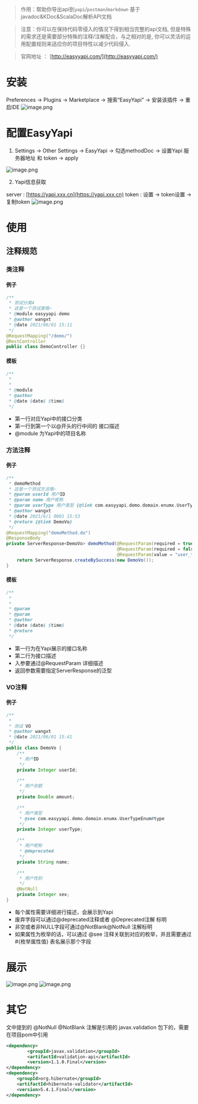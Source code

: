 > 作用：帮助你导出api到`yapi`/`postman`/`markdown` 基于javadoc&KDoc&ScalaDoc解析API文档
>

> 注意：你可以在保持代码零侵入的情况下得到相当完整的api文档, 但是特殊的需求还是需要部分特殊的注释/注解配合，与之相对的是, 你可以灵活的运用配置规则来适应你的项目特性以减少代码侵入.

> 官网地址 ： [http://easyyapi.com/](http://easyyapi.com/)

# 安装
Preferences → Plugins → Marketplace → 搜索“EasyYapi” → 安装该插件 → 重启IDE
![image.png](https://cdn.nlark.com/yuque/0/2021/png/1666959/1622686282731-253a3041-427e-428f-8dba-6536e903b647.png#clientId=u1a577dc0-c541-4&from=paste&height=706&id=udc490d25&margin=%5Bobject%20Object%5D&name=image.png&originHeight=706&originWidth=985&originalType=binary&size=75057&status=done&style=none&taskId=u86192b30-aa8d-45f6-bd82-695df0e958d&width=985)
# 配置EasyYapi

1. Settings -> Other Settings -> EasyYapi -> 勾选methodDoc  ->  设置Yapi 服务器地址 和 token -> apply

![image.png](https://user-images.githubusercontent.com/30682144/148865625-1db01396-a3d6-4c52-97e0-9cd2701d24b9.png)


2. Yapi信息获取

server : [https://yapi.xxx.cn](https://yapi.xxx.cn)
token :  设置 -> token设置 -> 复制token
![image.png](https://cdn.nlark.com/yuque/0/2021/png/1666959/1622686656462-fd376b9f-b5c2-4d8e-9e51-537df10de370.png#clientId=u1a577dc0-c541-4&from=paste&height=785&id=ube3c01f8&margin=%5Bobject%20Object%5D&name=image.png&originHeight=785&originWidth=1263&originalType=binary&size=72486&status=done&style=none&taskId=u7ab5e844-cfd0-438b-85d9-3fc69986468&width=1263)
# 使用
## 注释规范
### 类注释
#### 例子
~~~java
/**
 * 测试分类4
 * 这是一个测试类哦~
 * @module easyyapi-demo
 * @author wangxt
 * @date 2021/06/01 15:11
 */
@RequestMapping("/demo/")
@RestController
public class DemoController {}
~~~
#### 模板
~~~java
/**
 *
 *
 * @module
 * @author
 * @date $date$ $time$
 */
~~~
- 第一行对应Yapi中的接口分类
- 第一行到第一个以@开头的行中间的 接口描述
- @module 为Yapi中的项目名称
### 方法注释
#### 例子
~~~java
/**
 * demoMethod
 * 这是一个测试方法哦~
 * @param userId 用户ID
 * @param name 用户昵称
 * @param userType 用户类型 {@link com.easyyapi.demo.domain.enumx.UserTypeEnum}
 * @author wangxt
 * @date 2021/6/1 0001 15:53
 * @return {@link DemoVo}
 */
@RequestMapping("demoMethod.do")
@ResponseBody
private ServerResponse<DemoVo> demoMethod(@RequestParam(required = true) Integer userId,
                                          @RequestParam(required = false, defaultValue = "") String name,
                                          @RequestParam(value = "user_type", required = false, defaultValue = "1") Integer userType){
    return ServerResponse.createBySuccess(new DemoVo());
}
~~~
#### 模板
~~~java
/**
 * 
 * 
 * @param
 * @param
 * @author 
 * @date $date$ $time$
 * @return
 */
~~~
- 第一行为在Yapi展示的接口名称
- 第二行为接口描述
- 入参要通过@RequestParam 详细描述
- 返回参数需要指定ServerResponse的泛型
### VO注释
#### 例子
~~~java
/**
 *
 * 测试 VO
 * @author wangxt
 * @date 2021/06/01 15:41
 */
public class DemoVo {
    /**
     * 用户ID
     */
    private Integer userId;

    /**
     * 用户余额
     */
    private Double amount;

    /**
     * 用户类型
     * @see com.easyyapi.demo.domain.enumx.UserTypeEnum#type
     */
    private Integer userType;

    /**
     * 用户昵称
     * @deprecated
     */
    private String name;

    /**
     * 用户性别
     */
    @NotNull
    private Integer sex;
}
~~~
- 每个属性需要详细进行描述，会展示到Yapi
- 废弃字段可以通过@deprecated注释或者 @Deprecated注解 标明
- 非空或者非NULL字段可通过@NotBlank@NotNull 注解标明
- 如果属性为枚举的话，可以通过 @see 注释关联到对应的枚举，并且需要通过 #{枚举属性值} 表名展示那个字段
# 展示
![image.png](https://cdn.nlark.com/yuque/0/2021/png/1666959/1622689954034-a10a3e3f-c0cb-4d32-a9d6-170109f05163.png#clientId=u6d7ed34e-2515-4&from=paste&height=867&id=ua8dc40a2&margin=%5Bobject%20Object%5D&name=image.png&originHeight=867&originWidth=1668&originalType=binary&size=82469&status=done&style=none&taskId=u1d5a6d29-17b8-4d07-9d33-984b36f6aac&width=1668)
![image.png](https://cdn.nlark.com/yuque/0/2021/png/1666959/1622689989448-aa9c8e89-a32e-4874-9a2d-fd848505e363.png#clientId=u6d7ed34e-2515-4&from=paste&height=592&id=u0c0e3b43&margin=%5Bobject%20Object%5D&name=image.png&originHeight=592&originWidth=1519&originalType=binary&size=52256&status=done&style=none&taskId=u29f901df-47aa-4712-b84b-0f51e645d1e&width=1519)
# 其它
文中提到的 @NotNull @NotBlank 注解是引用的 javax.validation 包下的，需要在项目pom中引用
~~~xml
<dependency>    
    	<groupId>javax.validation</groupId>
    	<artifactId>validation-api</artifactId>
    	<version>1.1.0.Final</version>
</dependency>
<dependency>
	<groupId>org.hibernate</groupId>
	<artifactId>hibernate-validator</artifactId>
	<version>5.4.1.Final</version>
</dependency>
~~~



